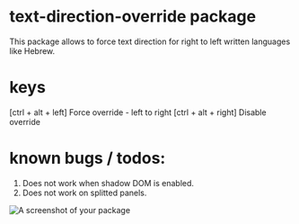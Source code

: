 # text-direction-override package

This package allows to force text direction for right to left written languages like Hebrew.

# keys

[ctrl + alt + left] Force override - left to right
[ctrl + alt + right] Disable override

# known bugs / todos:

1. Does not work when shadow DOM is enabled.
2. Does not work on splitted panels.

![A screenshot of your package](https://raw.githubusercontent.com/cmosespl/force-text-direction/master/screenshot.png)
